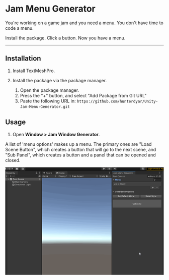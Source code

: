 # Jam Menu Generator
You're working on a game jam and you need a menu. You don't have time to code a menu.

Install the package. Click a button. Now you have a menu.


---

## Installation

1. Install TextMeshPro.

3. Install the package via the package manager.
   1. Open the package manager.
   2. Press the "+" button, and select "Add Package from Git URL"
   3. Paste the following URL in: `https://github.com/hunterdyar/Unity-Jam-Menu-Generator.git`

## Usage
1. Open **Window > Jam Window Generator**. 

A list of 'menu options' makes up a menu. The primary ones are "Load Scene Button", which creates a button that will go to the next scene, and "Sub Panel", which creates a button and a panel that can be opened and closed.

![A gif documenting the basic usage](/Documentation~/menugenerator.gif)